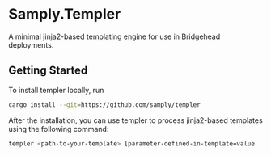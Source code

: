 # Samply.Templer

A minimal jinja2-based templating engine for use in Bridgehead deployments.

## Getting Started 

To install templer locally, run
``` sh
cargo install --git=https://github.com/samply/templer
```

After the installation, you can use templer to process jinja2-based templates using the following command:

``` sh
templer <path-to-your-template> [parameter-defined-in-template=value ..]
```
